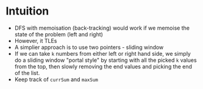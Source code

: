 # Intuition
* DFS with memoisation (back-tracking) would work if we memoise the state of the problem (left and right)
* However, it TLEs
* A simplier approach is to use two pointers - sliding window
* If we can take `k` numbers from either left or right hand side, we simply do a sliding window "portal style" by starting with all the picked `k` values from the top, then slowly removing the end values and picking the end of the list.
* Keep track of `currSum` and `maxSum`